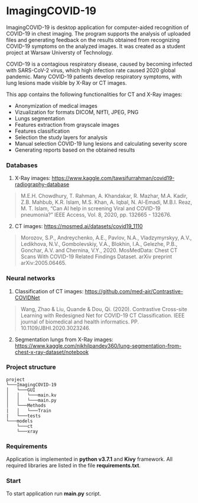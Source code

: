 # ImagingCOVID-19

ImagingCOVID-19 is desktop application for computer-aided recognition of COVID-19 in chest imaging. The program supports the analysis of uploaded files and generating feedback on the results obtained from recognizing COVID-19 symptoms on the analyzed images. It was created as a student project at Warsaw Universty of Technology.

COVID-19 is a contagious respiratory disease, caused by becoming infected with SARS-CoV-2 virus, which high infection rate caused 2020 global pandemic. Many COVID-19 patients develop respiratory symptoms, with lung lesions made visible by X-Ray or CT images. 

This app contains the following functionalities for CT and X-Ray images:

* Anonymization of medical images
* Vizualization for formats DICOM, NIfTI, JPEG, PNG
* Lungs segmentation
* Features extraction from grayscale images
* Features classification 
* Selection the study layers for analysis
* Manual selection COVID-19 lung lesions and calculating severity score
* Generating reports based on the obtained results


### Databases

1. X-Ray images: https://www.kaggle.com/tawsifurrahman/covid19-radiography-database
> M.E.H. Chowdhury, T. Rahman, A. Khandakar, R. Mazhar, M.A. Kadir, Z.B. Mahbub, K.R. Islam, M.S. Khan, A. Iqbal, N. Al-Emadi, M.B.I. Reaz, M. T. Islam, “Can AI help in screening Viral and COVID-19 pneumonia?” IEEE Access, Vol. 8, 2020, pp. 132665 - 132676.

2. CT images: https://mosmed.ai/datasets/covid19_1110
> Morozov, S.P., Andreychenko, A.E., Pavlov, N.A., Vladzymyrskyy, A.V., Ledikhova, N.V., Gombolevskiy, V.A., Blokhin, I.A.,
Gelezhe, P.B., Gonchar, A.V. and Chernina, V.Y., 2020. MosMedData: Chest CT Scans With COVID-19 Related Findings
Dataset. arXiv preprint arXiv:2005.06465.

### Neural networks

1. Classification of CT images: https://github.com/med-air/Contrastive-COVIDNet
> Wang, Zhao & Liu, Quande & Dou, Qi. (2020). Contrastive Cross-site Learning with Redesigned Net for COVID-19 CT Classification. IEEE journal of biomedical and health informatics. PP. 10.1109/JBHI.2020.3023246. 
2. Segmentation lungs from X-Ray images: https://www.kaggle.com/nikhilpandey360/lung-segmentation-from-chest-x-ray-dataset/notebook

### Project structure

```
project
└───ImagingCOVID-19
│   └───GUI  
│   │   └───main.kv
│   │   └───main.py
│   └───Methods
|   │   └───Train
|   └───tests
└───models
    └───ct
    └───xray
```

### Requirements 

Application is implemented in **python v3.7.1** and **Kivy** framework. 
All required libraries are listed in the file **requirements.txt**.

### Start

To start application run **main.py** script.
